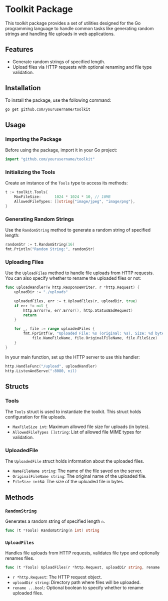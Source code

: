 # Toolkit Package

This toolkit package provides a set of utilities designed for the Go programming language to handle common tasks like generating random strings and handling file uploads in web applications.

## Features

- Generate random strings of specified length.
- Upload files via HTTP requests with optional renaming and file type validation.

## Installation

To install the package, use the following command:

```sh
go get github.com/yourusername/toolkit
```

## Usage

### Importing the Package

Before using the package, import it in your Go project:

```go
import "github.com/yourusername/toolkit"
```

### Initializing the Tools

Create an instance of the `Tools` type to access its methods:

```go
t := toolkit.Tools{
    MaxFileSize:      1024 * 1024 * 10, // 10MB
    AllowedFileTypes: []string{"image/jpeg", "image/png"},
}
```

### Generating Random Strings

Use the `RandomString` method to generate a random string of specified length:

```go
randomStr := t.RandomString(16)
fmt.Println("Random String:", randomStr)
```

### Uploading Files

Use the `UploadFiles` method to handle file uploads from HTTP requests. You can also specify whether to rename the uploaded files or not:

```go
func uploadHandler(w http.ResponseWriter, r *http.Request) {
    uploadDir := "./uploads"

    uploadedFiles, err := t.UploadFiles(r, uploadDir, true)
    if err != nil {
        http.Error(w, err.Error(), http.StatusBadRequest)
        return
    }

    for _, file := range uploadedFiles {
        fmt.Fprintf(w, "Uploaded File: %s (original: %s), Size: %d bytes\n",
            file.NameFileName, file.OriginalFileName, file.FileSize)
    }
}
```

In your main function, set up the HTTP server to use this handler:

```go
http.HandleFunc("/upload", uploadHandler)
http.ListenAndServe(":8080, nil)
```

## Structs

### Tools

The `Tools` struct is used to instantiate the toolkit. This struct holds configuration for file uploads.

- `MaxFileSize int`: Maximum allowed file size for uploads (in bytes).
- `AllowedFileTypes []string`: List of allowed file MIME types for validation.

### UploadedFile

The `UploadedFile` struct holds information about the uploaded files.

- `NameFileName string`: The name of the file saved on the server.
- `OriginalFileName string`: The original name of the uploaded file.
- `FileSize int64`: The size of the uploaded file in bytes.

## Methods

### `RandomString`

Generates a random string of specified length `n`.

```go
func (t *Tools) RandomString(n int) string
```

### `UploadFiles`

Handles file uploads from HTTP requests, validates file type and optionally renames files.

```go
func (t *Tools) UploadFiles(r *http.Request, uploadDir string, rename ...bool) ([]*UploadedFile, error)
```

- `r *http.Request`: The HTTP request object.
- `uploadDir string`: Directory path where files will be uploaded.
- `rename ...bool`: Optional boolean to specify whether to rename uploaded files.
